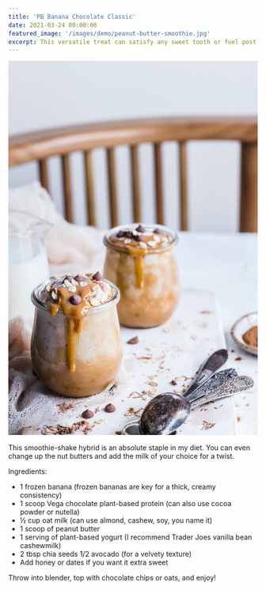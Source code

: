 ```yaml
---
title: 'PB Banana Chocolate Classic'
date: 2021-03-24 00:00:00
featured_image: '/images/demo/peanut-butter-smoothie.jpg'
excerpt: This versatile treat can satisfy any sweet tooth or fuel post workout fatigue. Make sure you whip up extra for dad to score some brownie points. 
---
```


![](/images/demo/peanut-butter-smoothie.jpg)

This smoothie-shake hybrid is an absolute staple in my diet. You can even change up the nut butters and add the milk of your choice for a twist.  

Ingredients:

* 1 frozen banana (frozen bananas are key for a thick, creamy consistency)
* 1 scoop Vega chocolate plant-based protein (can also use cocoa powder or nutella)
* ½ cup oat milk (can use almond, cashew, soy, you name it)
* 1 scoop of peanut butter 
* 1 serving of plant-based yogurt (I recommend Trader Joes vanilla bean cashewmilk)
* 2 tbsp chia seeds 
1/2 avocado (for a velvety texture)
* Add honey or dates if you want it extra sweet

Throw into blender, top with chocolate chips or oats, and enjoy!